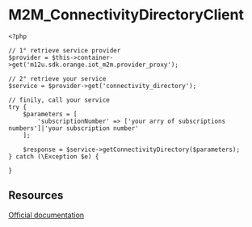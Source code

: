M2M_ConnectivityDirectoryClient
===

````
<?php

// 1° retrieve service provider
$provider = $this->container->get('m12u.sdk.orange.iot_m2m.provider_proxy');

// 2° retrieve your service
$service = $provider->get('connectivity_directory');

// finily, call your service
try {
    $parameters = [
        'subscriptionNumber' => ['your arry of subscriptions numbers']|'your subscription number'
    ];
    
    $response = $service->getConnectivityDirectory($parameters);
} catch (\Exception $e) {
    
}
````
Resources 
---
[Official documentation](https://developer.orange.com/apis/m2m-france/code-sample)